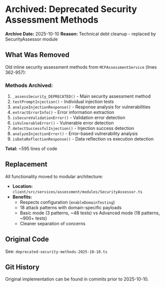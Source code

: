 # Archived: Deprecated Security Assessment Methods

**Archive Date:** 2025-10-10
**Reason:** Technical debt cleanup - replaced by SecurityAssessor module

## What Was Removed

Old inline security assessment methods from `MCPAssessmentService` (lines 362-957):

### Methods Archived:

1. `_assessSecurity_DEPRECATED()` - Main security assessment method
2. `testPromptInjection()` - Individual injection tests
3. `analyzeInjectionResponse()` - Response analysis for vulnerabilities
4. `extractErrorInfo()` - Error information extraction
5. `isSecureValidationError()` - Validation error detection
6. `isVulnerableError()` - Vulnerable error detection
7. `detectSuccessfulInjection()` - Injection success detection
8. `analyzeInjectionError()` - Error-based vulnerability analysis
9. `isDataReflectionResponse()` - Data reflection vs execution detection

**Total:** ~595 lines of code

## Replacement

All functionality moved to modular architecture:

- **Location:** `client/src/services/assessment/modules/SecurityAssessor.ts`
- **Benefits:**
  - Respects configuration (`enableDomainTesting`)
  - 18 attack patterns with domain-specific payloads
  - Basic mode (3 patterns, ~48 tests) vs Advanced mode (18 patterns, ~900+ tests)
  - Cleaner separation of concerns

## Original Code

See: `deprecated-security-methods-2025-10-10.ts`

## Git History

Original implementation can be found in commits prior to 2025-10-10.
